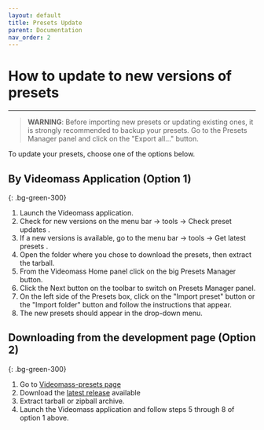 ```yaml
---
layout: default
title: Presets Update
parent: Documentation
nav_order: 2
---
```


# How to update to new versions of presets

---

>**WARNING**: Before importing new presets or updating existing ones, it is 
strongly recommended to backup your presets. Go to the Presets Manager panel and 
click on the "Export all..." button.

To update your presets, choose one of the options below.

## By Videomass Application (Option 1)
{: .bg-green-300}

1. Launch the Videomass application.
2. Check for new versions on the menu bar -> tools -> Check preset updates .
3. If a new versions is available, go to the menu bar -> tools -> Get latest presets .
4. Open the folder where you chose to download the presets, then extract the tarball.
5. From the Videomass Home panel click on the big Presets Manager button.
6. Click the Next button on the toolbar to switch on Presets Manager panel.
7. On the left side of the Presets box, click on the "Import preset" button or the "Import folder" button and follow the instructions that appear.
8. The new presets should appear in the drop-down menu.

## Downloading from the development page (Option 2)
{: .bg-green-300}

1. Go to [Videomass-presets page](https://github.com/jeanslack/Videomass-presets)
2. Download the [latest release](https://github.com/jeanslack/Videomass-presets/releases) available
3. Extract tarball or zipball archive.
4. Launch the Videomass application and follow steps 5 through 8 of option 1 above.

